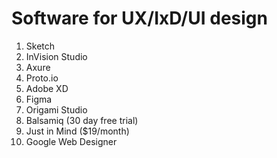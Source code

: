 # Software for UX/IxD/UI design

1. Sketch
2. InVision Studio
3. Axure
4. Proto.io
5. Adobe XD
6. Figma
7. Origami Studio
8. Balsamiq \(30 day free trial\)
9. Just in Mind \($19/month\)
10. Google Web Designer

